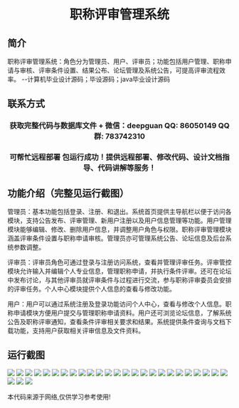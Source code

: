 <p><h1 align="center">职称评审管理系统</h1></p>

## 简介
职称评审管理系统：角色分为管理员、用户、评审员；功能包括用户管理、职称申请与审核、评审条件设置、结果公布、论坛管理及系统公告，可提高评审流程效率。    --计算机毕业设计源码；毕设源码；java毕业设计源码


## 联系方式
<p><h3 align="center">获取完整代码与数据库文件 + 微信：deepguan QQ: 86050149 QQ群: 783742310</h3></p>
<p><h3 align="center">可帮忙远程部署 包运行成功！提供远程部署、修改代码、设计文档指导、代码讲解等服务！</h3></p>

## 功能介绍（完整见运行截图）
管理员：基本功能包括登录、注册、和退出。系统首页提供主导航栏以便于访问各模块，支持公告发布、评审管理、新用户注册以及用户信息管理等功能。用户管理模块能够编辑、修改、删除用户信息，并调整用户角色与权限。职称评审管理模块涵盖评审条件设置与职称申请审核。管理员亦可管理系统公告、论坛信息及后台系统参数调整。

评审员：评审员角色可通过登录与注册访问系统，查看并管理评审任务。评审管控模块允许输入并编辑个人专业信息，管理职称申请，并执行条件评审。还可在论坛中发布讨论，与其他评审员就评审条件与过程进行交流，参与职称评审委员会安排的评审任务。个人中心模块提供个人信息的查看与修改功能。

用户：用户可以通过系统注册及登录功能访问个人中心，查看与修改个人信息。职称申请模块方便用户提交与管理职称申请资料。用户还可浏览论坛信息，了解系统公告及职称评审通知，查看条件评审相关要求和结果。系统提供条件查询与文档下载功能，支持用户获取相关评审信息及文件资料。


## 运行截图
![](img/001.jpg)
![](img/002.jpg)
![](img/003.jpg)
![](img/004.jpg)
![](img/005.jpg)
![](img/006.jpg)
![](img/007.jpg)
![](img/008.jpg)
![](img/009.jpg)
![](img/010.jpg)
![](img/011.jpg)
![](img/012.jpg)
![](img/013.jpg)
![](img/014.jpg)
![](img/015.jpg)
![](img/016.jpg)
![](img/017.jpg)
![](img/018.jpg)
![](img/019.jpg)
![](img/020.jpg)
![](img/021.jpg)
![](img/022.jpg)
![](img/023.jpg)
![](img/024.jpg)
![](img/025.jpg)
![](img/026.jpg)
![](img/027.jpg)
![](img/028.jpg)

<p>本代码来源于网络,仅供学习参考使用!</p>
